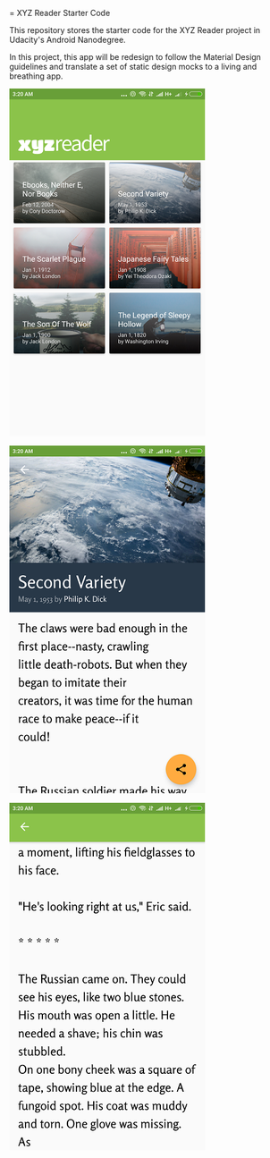 = XYZ Reader Starter Code

This repository stores the starter code for the XYZ Reader project in Udacity's Android Nanodegree.

In this project, this app will be redesign to follow the Material Design guidelines and translate a set of static design mocks to a living and breathing app.
 

![alt text](https://github.com/MomenAli/xyz-reader/blob/master/MainActivity.png)

![alt text](https://github.com/MomenAli/xyz-reader/blob/master/DetailsActivity1.png)

![alt text](https://github.com/MomenAli/xyz-reader/blob/master/DetailsActivity3.png)



